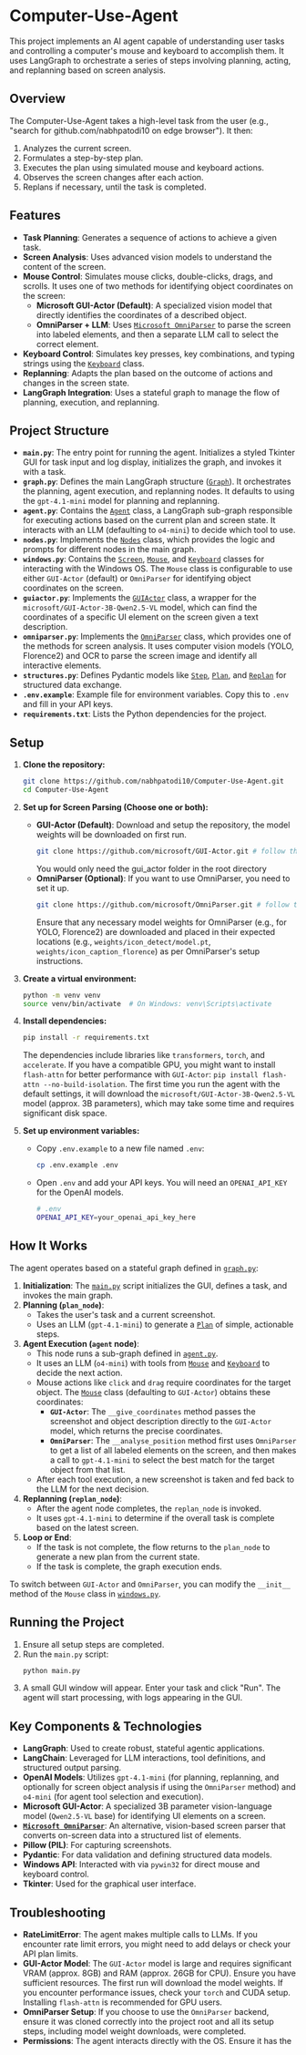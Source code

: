 # Computer-Use-Agent

This project implements an AI agent capable of understanding user tasks and controlling a computer's mouse and keyboard to accomplish them. It uses LangGraph to orchestrate a series of steps involving planning, acting, and replanning based on screen analysis.

## Overview

The Computer-Use-Agent takes a high-level task from the user (e.g., "search for github.com/nabhpatodi10 on edge browser"). It then:
1.  Analyzes the current screen.
2.  Formulates a step-by-step plan.
3.  Executes the plan using simulated mouse and keyboard actions.
4.  Observes the screen changes after each action.
5.  Replans if necessary, until the task is completed.

## Features

*   **Task Planning**: Generates a sequence of actions to achieve a given task.
*   **Screen Analysis**: Uses advanced vision models to understand the content of the screen.
*   **Mouse Control**: Simulates mouse clicks, double-clicks, drags, and scrolls. It uses one of two methods for identifying object coordinates on the screen:
    *   **Microsoft GUI-Actor (Default)**: A specialized vision model that directly identifies the coordinates of a described object.
    *   **OmniParser + LLM**: Uses [`Microsoft OmniParser`](https://github.com/microsoft/OmniParser) to parse the screen into labeled elements, and then a separate LLM call to select the correct element.
*   **Keyboard Control**: Simulates key presses, key combinations, and typing strings using the [`Keyboard`](./windows.py) class.
*   **Replanning**: Adapts the plan based on the outcome of actions and changes in the screen state.
*   **LangGraph Integration**: Uses a stateful graph to manage the flow of planning, execution, and replanning.

## Project Structure

*   **`main.py`**: The entry point for running the agent. Initializes a styled Tkinter GUI for task input and log display, initializes the graph, and invokes it with a task.
*   **`graph.py`**: Defines the main LangGraph structure ([`Graph`](./graph.py)). It orchestrates the planning, agent execution, and replanning nodes. It defaults to using the `gpt-4.1-mini` model for planning and replanning.
*   **`agent.py`**: Contains the [`Agent`](./agent.py) class, a LangGraph sub-graph responsible for executing actions based on the current plan and screen state. It interacts with an LLM (defaulting to `o4-mini`) to decide which tool to use.
*   **`nodes.py`**: Implements the [`Nodes`](./nodes.py) class, which provides the logic and prompts for different nodes in the main graph.
*   **`windows.py`**: Contains the [`Screen`](./windows.py), [`Mouse`](./windows.py), and [`Keyboard`](./windows.py) classes for interacting with the Windows OS. The `Mouse` class is configurable to use either `GUI-Actor` (default) or `OmniParser` for identifying object coordinates on the screen.
*   **`guiactor.py`**: Implements the [`GUIActor`](./guiactor.py) class, a wrapper for the `microsoft/GUI-Actor-3B-Qwen2.5-VL` model, which can find the coordinates of a specific UI element on the screen given a text description.
*   **`omniparser.py`**: Implements the [`OmniParser`](./omniparser.py) class, which provides one of the methods for screen analysis. It uses computer vision models (YOLO, Florence2) and OCR to parse the screen image and identify all interactive elements.
*   **`structures.py`**: Defines Pydantic models like [`Step`](./structures.py), [`Plan`](./structures.py), and [`Replan`](./structures.py) for structured data exchange.
*   **`.env.example`**: Example file for environment variables. Copy this to `.env` and fill in your API keys.
*   **`requirements.txt`**: Lists the Python dependencies for the project.

## Setup

1.  **Clone the repository:**
    ```bash
    git clone https://github.com/nabhpatodi10/Computer-Use-Agent.git
    cd Computer-Use-Agent
    ```
2.  **Set up for Screen Parsing (Choose one or both):**
    *   **GUI-Actor (Default)**: Download and setup the repository, the model weights will be downloaded on first run.
        ```bash
        git clone https://github.com/microsoft/GUI-Actor.git # follow the remaining steps from the GUI-Actor Repository
        ```
        You would only need the gui_actor folder in the root directory
    *   **OmniParser (Optional)**: If you want to use OmniParser, you need to set it up.
        ```bash
        git clone https://github.com/microsoft/OmniParser.git # follow the remaining steps from the OmniParser Repository
        ```
        Ensure that any necessary model weights for OmniParser (e.g., for YOLO, Florence2) are downloaded and placed in their expected locations (e.g., `weights/icon_detect/model.pt`, `weights/icon_caption_florence`) as per OmniParser's setup instructions.

3.  **Create a virtual environment:**
    ```bash
    python -m venv venv
    source venv/bin/activate  # On Windows: venv\Scripts\activate
    ```
4.  **Install dependencies:**
    ```bash
    pip install -r requirements.txt
    ```
    The dependencies include libraries like `transformers`, `torch`, and `accelerate`. If you have a compatible GPU, you might want to install `flash-attn` for better performance with `GUI-Actor`: `pip install flash-attn --no-build-isolation`. The first time you run the agent with the default settings, it will download the `microsoft/GUI-Actor-3B-Qwen2.5-VL` model (approx. 3B parameters), which may take some time and requires significant disk space.

5.  **Set up environment variables:**
    *   Copy `.env.example` to a new file named `.env`:
        ```bash
        cp .env.example .env
        ```
    *   Open `.env` and add your API keys. You will need an `OPENAI_API_KEY` for the OpenAI models.
        ```bash
        # .env
        OPENAI_API_KEY=your_openai_api_key_here
        ```

## How It Works

The agent operates based on a stateful graph defined in [`graph.py`](./graph.py):

1.  **Initialization**: The [`main.py`](./main.py) script initializes the GUI, defines a task, and invokes the main graph.
2.  **Planning (`plan_node`)**:
    *   Takes the user's task and a current screenshot.
    *   Uses an LLM (`gpt-4.1-mini`) to generate a [`Plan`](./structures.py) of simple, actionable steps.
3.  **Agent Execution (`agent` node)**:
    *   This node runs a sub-graph defined in [`agent.py`](./agent.py).
    *   It uses an LLM (`o4-mini`) with tools from [`Mouse`](./windows.py) and [`Keyboard`](./windows.py) to decide the next action.
    *   Mouse actions like `click` and `drag` require coordinates for the target object. The [`Mouse`](./windows.py) class (defaulting to `GUI-Actor`) obtains these coordinates:
        *   **`GUI-Actor`**: The `__give_coordinates` method passes the screenshot and object description directly to the `GUI-Actor` model, which returns the precise coordinates.
        *   **`OmniParser`**: The `__analyse_position` method first uses `OmniParser` to get a list of all labeled elements on the screen, and then makes a call to `gpt-4.1-mini` to select the best match for the target object from that list.
    *   After each tool execution, a new screenshot is taken and fed back to the LLM for the next decision.
4.  **Replanning (`replan_node`)**:
    *   After the agent node completes, the `replan_node` is invoked.
    *   It uses `gpt-4.1-mini` to determine if the overall task is complete based on the latest screen.
5.  **Loop or End**:
    *   If the task is not complete, the flow returns to the `plan_node` to generate a new plan from the current state.
    *   If the task is complete, the graph execution ends.

To switch between `GUI-Actor` and `OmniParser`, you can modify the `__init__` method of the `Mouse` class in [`windows.py`](./windows.py).

## Running the Project

1.  Ensure all setup steps are completed.
2.  Run the `main.py` script:
    ```bash
    python main.py
    ```
3.  A small GUI window will appear. Enter your task and click "Run". The agent will start processing, with logs appearing in the GUI.

## Key Components & Technologies

*   **LangGraph**: Used to create robust, stateful agentic applications.
*   **LangChain**: Leveraged for LLM interactions, tool definitions, and structured output parsing.
*   **OpenAI Models**: Utilizes `gpt-4.1-mini` (for planning, replanning, and optionally for screen object analysis if using the `OmniParser` method) and `o4-mini` (for agent tool selection and execution).
*   **Microsoft GUI-Actor**: A specialized 3B parameter vision-language model (`Qwen2.5-VL` base) for identifying UI elements on a screen.
*   **[`Microsoft OmniParser`](https://github.com/microsoft/OmniParser)**: An alternative, vision-based screen parser that converts on-screen data into a structured list of elements.
*   **Pillow (PIL)**: For capturing screenshots.
*   **Pydantic**: For data validation and defining structured data models.
*   **Windows API**: Interacted with via `pywin32` for direct mouse and keyboard control.
*   **Tkinter**: Used for the graphical user interface.

## Troubleshooting

*   **RateLimitError**: The agent makes multiple calls to LLMs. If you encounter rate limit errors, you might need to add delays or check your API plan limits.
*   **GUI-Actor Model**: The `GUI-Actor` model is large and requires significant VRAM (approx. 8GB) and RAM (approx. 26GB for CPU). Ensure you have sufficient resources. The first run will download the model weights. If you encounter performance issues, check your `torch` and CUDA setup. Installing `flash-attn` is recommended for GPU users.
*   **OmniParser Setup**: If you choose to use the `OmniParser` backend, ensure it was cloned correctly into the project root and all its setup steps, including model weight downloads, were completed.
*   **Permissions**: The agent interacts directly with the OS. Ensure it has the